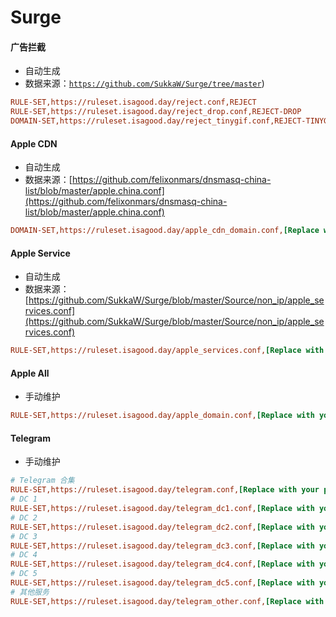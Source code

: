 # Surge

#### 广告拦截
- 自动生成
- 数据来源：[`https://github.com/SukkaW/Surge/tree/master`](https://github.com/SukkaW/Surge/tree/master))
```ini
RULE-SET,https://ruleset.isagood.day/reject.conf,REJECT
RULE-SET,https://ruleset.isagood.day/reject_drop.conf,REJECT-DROP
DOMAIN-SET,https://ruleset.isagood.day/reject_tinygif.conf,REJECT-TINYGIF
```

#### Apple CDN
- 自动生成
- 数据来源：[https://github.com/felixonmars/dnsmasq-china-list/blob/master/apple.china.conf](https://github.com/felixonmars/dnsmasq-china-list/blob/master/apple.china.conf)
```ini
DOMAIN-SET,https://ruleset.isagood.day/apple_cdn_domain.conf,[Replace with your policy]
```

#### Apple Service
- 自动生成
- 数据来源：[https://github.com/SukkaW/Surge/blob/master/Source/non_ip/apple_services.conf](https://github.com/SukkaW/Surge/blob/master/Source/non_ip/apple_services.conf)
```ini
RULE-SET,https://ruleset.isagood.day/apple_services.conf,[Replace with your policy],extended-matching
```

#### Apple All
- 手动维护
```ini
RULE-SET,https://ruleset.isagood.day/apple_domain.conf,[Replace with your policy],extended-matching
```

#### Telegram
- 手动维护
```ini
# Telegram 合集
RULE-SET,https://ruleset.isagood.day/telegram.conf,[Replace with your policy]
# DC 1
RULE-SET,https://ruleset.isagood.day/telegram_dc1.conf,[Replace with your policy]
# DC 2
RULE-SET,https://ruleset.isagood.day/telegram_dc2.conf,[Replace with your policy]
# DC 3
RULE-SET,https://ruleset.isagood.day/telegram_dc3.conf,[Replace with your policy]
# DC 4
RULE-SET,https://ruleset.isagood.day/telegram_dc4.conf,[Replace with your policy]
# DC 5
RULE-SET,https://ruleset.isagood.day/telegram_dc5.conf,[Replace with your policy]
# 其他服务
RULE-SET,https://ruleset.isagood.day/telegram_other.conf,[Replace with your policy]

```

